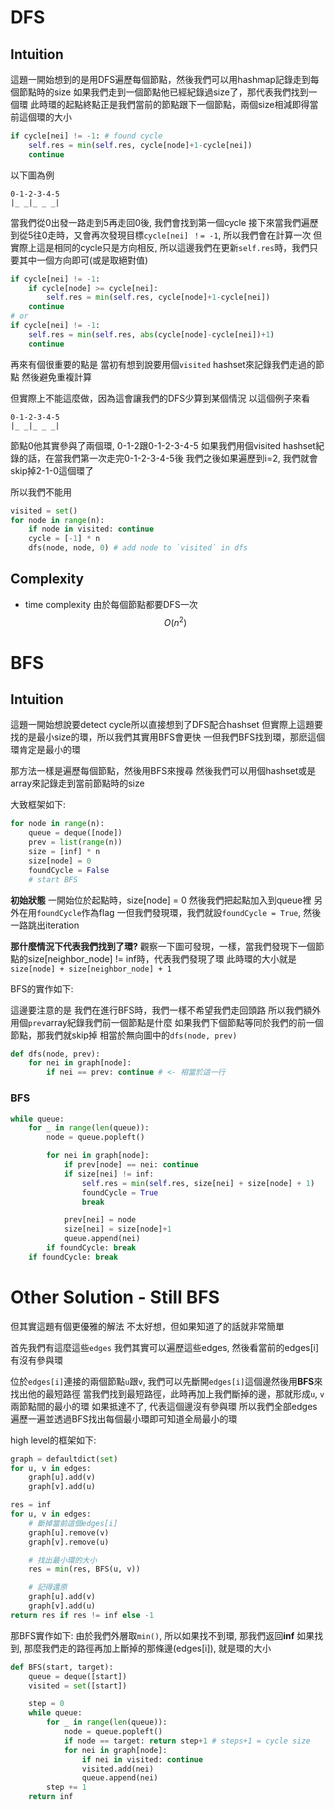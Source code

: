 # DFS

## Intuition

這題一開始想到的是用DFS遍歷每個節點，然後我們可以用hashmap記錄走到每個節點時的size
如果我們走到一個節點他已經紀錄過size了，那代表我們找到一個環
此時環的起點終點正是我們當前的節點跟下一個節點，兩個size相減即得當前這個環的大小

```py
if cycle[nei] != -1: # found cycle
    self.res = min(self.res, cycle[node]+1-cycle[nei])
    continue
```

以下圖為例

```
0-1-2-3-4-5
|_ _|_ _ _|
```

當我們從0出發一路走到5再走回0後, 我們會找到第一個cycle
接下來當我們遍歷到從5往0走時，又會再次發現目標`cycle[nei] ！= -1`, 所以我們會在計算一次
但實際上這是相同的cycle只是方向相反, 所以這邊我們在更新`self.res`時，我們只要其中一個方向即可(或是取絕對值)

```py
if cycle[nei] != -1:
    if cycle[node] >= cycle[nei]:
        self.res = min(self.res, cycle[node]+1-cycle[nei])
    continue
# or
if cycle[nei] != -1:
    self.res = min(self.res, abs(cycle[node]-cycle[nei])+1)
    continue
```

再來有個很重要的點是
當初有想到說要用個`visited` hashset來記錄我們走過的節點
然後避免重複計算

但實際上不能這麼做，因為這會讓我們的DFS少算到某個情況
以這個例子來看
```
0-1-2-3-4-5
|_ _|_ _ _|
```
節點0他其實參與了兩個環, 0-1-2跟0-1-2-3-4-5
如果我們用個visited hashset紀錄的話，在當我們第一次走完0-1-2-3-4-5後
我們之後如果遍歷到i=2, 我們就會skip掉2-1-0這個環了

所以我們不能用

```py
visited = set()
for node in range(n):
    if node in visited: continue
    cycle = [-1] * n
    dfs(node, node, 0) # add node to `visited` in dfs
```

## Complexity
- time complexity
由於每個節點都要DFS一次
$$O(n^2)$$

# BFS

## Intuition

這題一開始想說要detect cycle所以直接想到了DFS配合hashset
但實際上這題要找的是最小size的環，所以我們其實用BFS會更快
一但我們BFS找到環，那麽這個環肯定是最小的環

那方法一樣是遍歷每個節點，然後用BFS來搜尋
然後我們可以用個hashset或是array來記錄走到當前節點時的size

大致框架如下:
```py
for node in range(n):
    queue = deque([node])
    prev = list(range(n))
    size = [inf] * n
    size[node] = 0
    foundCycle = False
    # start BFS
```

**初始狀態**
一開始位於起點時，size[node] = 0
然後我們把起點加入到queue裡
另外在用`foundCycle`作為flag
一但我們發現環，我們就設`foundCycle = True`, 然後一路跳出iteration

**那什麼情況下代表我們找到了環?**
觀察一下圖可發現，一樣，當我們發現下一個節點的size[neighbor_node] != inf時，代表我們發現了環
此時環的大小就是`size[node] + size[neighbor_node] + 1`

BFS的實作如下:

這邊要注意的是
我們在進行BFS時，我們一樣不希望我們走回頭路
所以我們額外用個`prev`array紀錄我們前一個節點是什麼
如果我們下個節點等同於我們的前一個節點，那我們就skip掉
相當於無向圖中的`dfs(node, prev)`
```py
def dfs(node, prev):
    for nei in graph[node]:
        if nei == prev: continue # <- 相當於這一行
```

### BFS
```py
while queue:
    for _ in range(len(queue)):
        node = queue.popleft()

        for nei in graph[node]:
            if prev[node] == nei: continue
            if size[nei] != inf:
                self.res = min(self.res, size[nei] + size[node] + 1)
                foundCycle = True
                break

            prev[nei] = node
            size[nei] = size[node]+1
            queue.append(nei)
        if foundCycle: break
    if foundCycle: break
```

# Other Solution - Still BFS

但其實這題有個更優雅的解法
不太好想，但如果知道了的話就非常簡單

首先我們有這麼這些`edges`
我們其實可以遍歷這些edges, 然後看當前的edges[i]有沒有參與環

位於`edges[i]`連接的兩個節點`u`跟`v`, 我們可以先斷開`edges[i]`這個邊然後用**BFS**來找出他的最短路徑
當我們找到最短路徑，此時再加上我們斷掉的邊，那就形成`u`, `v`兩節點間的最小的環
如果抵達不了, 代表這個邊沒有參與環
所以我們全部edges遍歷一遍並透過BFS找出每個最小環即可知道全局最小的環

high level的框架如下:

```py
graph = defaultdict(set)
for u, v in edges:
    graph[u].add(v)
    graph[v].add(u)

res = inf
for u, v in edges:
    # 斷掉當前這個edges[i]
    graph[u].remove(v)
    graph[v].remove(u)

    # 找出最小環的大小
    res = min(res, BFS(u, v))

    # 記得還原
    graph[u].add(v)
    graph[v].add(u)
return res if res != inf else -1
```

那BFS實作如下:
由於我們外層取`min()`, 所以如果找不到環, 那我們返回**inf**
如果找到, 那麼我們走的路徑再加上斷掉的那條邊(edges[i]), 就是環的大小
```py
def BFS(start, target):
    queue = deque([start])
    visited = set([start])

    step = 0
    while queue:
        for _ in range(len(queue)):
            node = queue.popleft()
            if node == target: return step+1 # steps+1 = cycle size
            for nei in graph[node]:
                if nei in visited: continue
                visited.add(nei)
                queue.append(nei)
        step += 1
    return inf
```